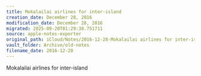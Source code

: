 ```yaml
---
title: Mokalailai airlines for inter-island
creation_date: December 28, 2016
modification_date: December 28, 2016
migrated: 2025-09-20T01:29:38.751711
source: apple-notes-exporter
original_path: iCloud/Notes/2016-12-28-Mokalailai airlines for inter-island.md
vault_folder: Archive/old-notes
filename_date: 2016-12-28
---
```



Mokalailai airlines for inter-island
